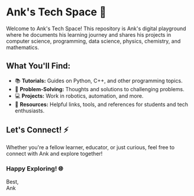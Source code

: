 # Ank's Tech Space 🚀

Welcome to Ank's Tech Space! This repository is Ank's digital playground where he documents his learning journey and shares his projects in computer science, programming, data science, physics, chemistry, and mathematics.

## What You'll Find:

- 📚 **Tutorials:** Guides on Python, C++, and other programming topics.
- 🧩 **Problem-Solving:** Thoughts and solutions to challenging problems.
- 💻 **Projects:** Work in robotics, automation, and more.
- 🔗 **Resources:** Helpful links, tools, and references for students and tech enthusiasts.

## Let's Connect! ⚡

Whether you're a fellow learner, educator, or just curious, feel free to connect with Ank and explore together!

### Happy Exploring! 🌐

Best,  
Ank
